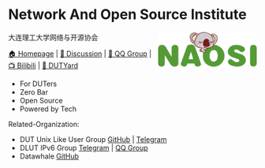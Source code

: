 # Network And Open Source Institute

<img width="200px" src="logo.svg" align="right" alt="logo">

大连理工大学网络与开源协会

[🏠 Homepage](https://naosi.org) | [💬 Discussion](https://github.com/orgs/NAOSI-DLUT/discussions) | [🐧 QQ Group](https://qm.qq.com/q/7MtavKTyms) | [📺 Bilibili](https://space.bilibili.com/1058346981) | [💬 DUTYard](https://yard.naosi.org)

- For DUTers
- Zero Bar
- Open Source
- Powered by Tech

Related-Organization:

- DUT Unix Like User Group [GitHub](https://github.com/DUT-Unix-Like-Group) | [Telegram](https://t.me/+k068VgMwtUowMjdl)
- DLUT IPv6 Group [Telegram](https://t.me/joinchat/phhKpJ9bk584NmU1) | [QQ Group](https://jq.qq.com/?_wv=1027&k=UFubgs5E)
- Datawhale [GitHub](https://github.com/datawhalechina)
